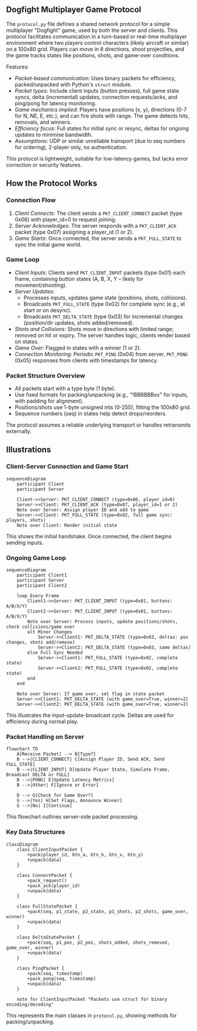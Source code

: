 
## Dogfight Multiplayer Game Protocol

The `protocol.py` file defines a shared network protocol for a simple multiplayer
"Dogfight" game, used by both the server and clients. This protocol facilitates
communication in a turn-based or real-time multiplayer environment where two players
control characters (likely aircraft or similar) on a 100x80 grid. Players can move
in 8 directions, shoot projectiles, and the game tracks states like positions,
shots, and game-over conditions.


Features:
- *Packet-based communication*: Uses binary packets for efficiency, packed/unpacked
  with Python's `struct` module.
- *Packet types*: Include client inputs (button presses), full game state syncs,
  delta (incremental) updates, connection requests/acks, and ping/pong for latency monitoring.
- *Game mechanics implied*: Players have positions (x, y), directions (0-7 for N, NE, E, etc.),
  and can fire shots with range. The game detects hits, removals, and winners.
- *Efficiency focus*: Full states for initial sync or resync, deltas for ongoing updates
  to minimise bandwidth.
- *Assumptions*: UDP or similar unreliable transport (due to seq numbers for ordering),
  2-player only, no authentication.

This protocol is lightweight, suitable for low-latency games, but lacks error correction or security features.


## How the Protocol Works

### Connection Flow
1. *Client Connects*: The client sends a `PKT_CLIENT_CONNECT` packet (type 0x06) with player_id=0 to request joining.
2. *Server Acknowledges*: The server responds with a `PKT_CLIENT_ACK` packet (type 0x07) assigning a player_id (1 or 2).
3. *Game Starts*: Once connected, the server sends a `PKT_FULL_STATE` to sync the initial game world.

### Game Loop
- *Client Inputs*: Clients send `PKT_CLIENT_INPUT` packets (type 0x01) each frame, containing button states
  (A, B, X, Y – likely for movement/shooting).
- *Server Updates*:
  - Processes inputs, updates game state (positions, shots, collisions).
  - Broadcasts `PKT_FULL_STATE` (type 0x02) for complete sync (e.g., at start or on desync).
  - Broadcasts `PKT_DELTA_STATE` (type 0x03) for incremental changes (position/dir updates, shots added/removed).
- *Shots and Collisions*: Shots move in directions with limited range; removed on hit or expiry.
  The server handles logic, clients render based on states.
- *Game Over*: Flagged in states with a winner (1 or 2).
- *Connection Monitoring*: Periodic `PKT_PING` (0x04) from server, `PKT_PONG` (0x05) responses from
  clients with timestamps for latency.


### Packet Structure Overview
- All packets start with a type byte (1 byte).
- Use fixed formats for packing/unpacking (e.g., "!BBBBBBxx" for inputs, with padding for alignment).
- Positions/shots use 1-byte unsigned ints (0-255), fitting the 100x80 grid.
- Sequence numbers (seq) in states help detect drops/reorders.

The protocol assumes a reliable underlying transport or handles retransmits externally.


## Illustrations

### Client-Server Connection and Game Start

```mermaid
sequenceDiagram
    participant Client
    participant Server
    
    Client->>Server: PKT_CLIENT_CONNECT (type=0x06, player_id=0)
    Server->>Client: PKT_CLIENT_ACK (type=0x07, player_id=1 or 2)
    Note over Server: Assign player ID and add to game
    Server->>Client: PKT_FULL_STATE (type=0x02, full game sync: players, shots)
    Note over Client: Render initial state
```

This shows the initial handshake. Once connected, the client begins sending inputs.


### Ongoing Game Loop

```mermaid
sequenceDiagram
    participant Client1
    participant Server
    participant Client2
    
    loop Every Frame
        Client1->>Server: PKT_CLIENT_INPUT (type=0x01, buttons: A/B/X/Y)
        Client2->>Server: PKT_CLIENT_INPUT (type=0x01, buttons: A/B/X/Y)
        Note over Server: Process inputs, update positions/shots, check collisions/game over
        alt Minor Changes
            Server->>Client1: PKT_DELTA_STATE (type=0x03, deltas: pos changes, shots add/remove)
            Server->>Client2: PKT_DELTA_STATE (type=0x03, same deltas)
        else Full Sync Needed
            Server->>Client1: PKT_FULL_STATE (type=0x02, complete state)
            Server->>Client2: PKT_FULL_STATE (type=0x02, complete state)
        end
    end
    
    Note over Server: If game over, set flag in state packet
    Server->>Client1: PKT_DELTA_STATE (with game_over=True, winner=2)
    Server->>Client2: PKT_DELTA_STATE (with game_over=True, winner=2)
```

This illustrates the input-update-broadcast cycle. Deltas are used for efficiency during normal play.


### Packet Handling on Server

```mermaid
flowchart TD
    A[Receive Packet] --> B{Type?}
    B -->|CLIENT_CONNECT| C[Assign Player ID, Send ACK, Send FULL_STATE]
    B -->|CLIENT_INPUT| D[Update Player State, Simulate Frame, Broadcast DELTA or FULL]
    B -->|PONG| E[Update Latency Metrics]
    B -->|Other| F[Ignore or Error]
    
    D --> G[Check for Game Over?]
    G -->|Yes| H[Set Flags, Announce Winner]
    G -->|No| I[Continue]
```

This flowchart outlines server-side packet processing.


### Key Data Structures

```mermaid
classDiagram
    class ClientInputPacket {
        +pack(player_id, btn_a, btn_b, btn_x, btn_y)
        +unpack(data)
    }
    
    class ConnectPacket {
        +pack_request()
        +pack_ack(player_id)
        +unpack(data)
    }
    
    class FullStatePacket {
        +pack(seq, p1_state, p2_state, p1_shots, p2_shots, game_over, winner)
        +unpack(data)
    }
    
    class DeltaStatePacket {
        +pack(seq, p1_pos, p2_pos, shots_added, shots_removed, game_over, winner)
        +unpack(data)
    }
    
    class PingPacket {
        +pack(seq, timestamp)
        +pack_pong(seq, timestamp)
        +unpack(data)
    }
    
    note for ClientInputPacket "Packets use struct for binary encoding/decoding"
```

This represents the main classes in `protocol.py`, showing methods for packing/unpacking.
